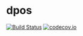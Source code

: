 # dpos

[![Build Status](https://travis-ci.org/KopfLab/dpos.svg)](https://travis-ci.org/KopfLab/dpos)
[![codecov.io](https://codecov.io/github/KopfLab/dpos/coverage.svg?branch=master)](https://codecov.io/github/KopfLab/dpos?branch=master)
